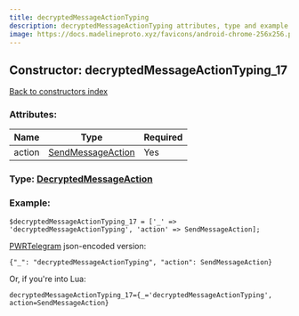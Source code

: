 ```yaml
---
title: decryptedMessageActionTyping
description: decryptedMessageActionTyping attributes, type and example
image: https://docs.madelineproto.xyz/favicons/android-chrome-256x256.png
---
```

## Constructor: decryptedMessageActionTyping\_17  
[Back to constructors index](index.md)



### Attributes:

| Name     |    Type       | Required |
|----------|---------------|----------|
|action|[SendMessageAction](../types/SendMessageAction.md) | Yes|



### Type: [DecryptedMessageAction](../types/DecryptedMessageAction.md)


### Example:

```
$decryptedMessageActionTyping_17 = ['_' => 'decryptedMessageActionTyping', 'action' => SendMessageAction];
```  

[PWRTelegram](https://pwrtelegram.xyz) json-encoded version:

```
{"_": "decryptedMessageActionTyping", "action": SendMessageAction}
```


Or, if you're into Lua:  


```
decryptedMessageActionTyping_17={_='decryptedMessageActionTyping', action=SendMessageAction}

```


